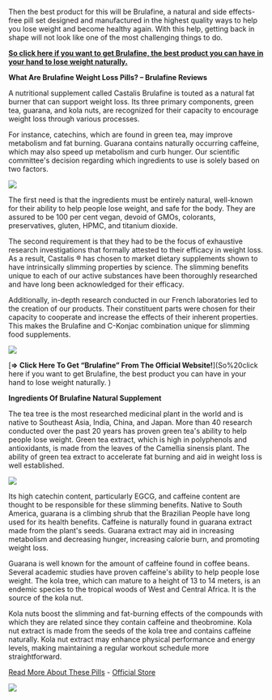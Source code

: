 Then the best product for this will be Brulafine, a natural and side effects-free pill set designed and manufactured in the highest quality ways to help you lose weight and become healthy again. With this help, getting back in shape will not look like one of the most challenging things to do.

[**So click here if you want to get Brulafine, the best product you can have in your hand to lose weight naturally.**](https://www.glitco.com/get-brulafine)

**What Are Brulafine Weight Loss Pills? – Brulafine Reviews**

A nutritional supplement called Castalis Brulafine is touted as a natural fat burner that can support weight loss. Its three primary components, green tea, guarana, and kola nuts, are recognized for their capacity to encourage weight loss through various processes.

For instance, catechins, which are found in green tea, may improve metabolism and fat burning. Guarana contains naturally occurring caffeine, which may also speed up metabolism and curb hunger. Our scientific committee's decision regarding which ingredients to use is solely based on two factors.

[![](https://blogger.googleusercontent.com/img/b/R29vZ2xl/AVvXsEh8qrcRIjNvZeoYV4whsmqPfctl73LJ3TZXblNO-EAa4Tb-xDIHhRaP0dU_6xA-rYyvMvOq5gbI-jlhU5e9TXcl76SW3KCs8XaZteEJraIYu34xp7HiBf-HRnKnqdJmsyxvrEG7ypaQMvKgekPpNsL1ZrYE34bt-nh8nMYnSF8OpKQgj9uIt1CIOlzETI4t/w640-h236/Screenshot%20(1149).png)](https://www.glitco.com/get-brulafine)

The first need is that the ingredients must be entirely natural, well-known for their ability to help people lose weight, and safe for the body. They are assured to be 100 per cent vegan, devoid of GMOs, colorants, preservatives, gluten, HPMC, and titanium dioxide.

The second requirement is that they had to be the focus of exhaustive research investigations that formally attested to their efficacy in weight loss. As a result, Castalis ® has chosen to market dietary supplements shown to have intrinsically slimming properties by science. The slimming benefits unique to each of our active substances have been thoroughly researched and have long been acknowledged for their efficacy.

Additionally, in-depth research conducted in our French laboratories led to the creation of our products. Their constituent parts were chosen for their capacity to cooperate and increase the effects of their inherent properties. This makes the Brulafine and C-Konjac combination unique for slimming food supplements.

[![](https://blogger.googleusercontent.com/img/b/R29vZ2xl/AVvXsEjzKZtrHQeqO3uDFCOZcbFDedXgTQBacKkhfXqTwQIgIz2rMSvT-SB9oblaoQxuNGzWLEQ_s4lccLRnq5zWiBcDgPRxKgbZTojHZjBDgnOhunfjCrReuNZUceMkZjOFxoYdmaDewH_xzSnaJYT5qDNbLhSCkJrCUJJPj8c7B2zbD-hPY86IeUv4dgY2wx0U/w640-h256/Screenshot%20(1150).png)](https://www.glitco.com/get-brulafine)

[**\=> Click Here To Get “Brulafine” From The Official Website!**](So%20click here if you want to get Brulafine, the best product you can have in your hand to lose weight naturally. )

**Ingredients Of Brulafine Natural Supplement**

The tea tree is the most researched medicinal plant in the world and is native to Southeast Asia, India, China, and Japan. More than 40 research conducted over the past 20 years has proven green tea's ability to help people lose weight. Green tea extract, which is high in polyphenols and antioxidants, is made from the leaves of the Camellia sinensis plant. The ability of green tea extract to accelerate fat burning and aid in weight loss is well established.

[![](https://blogger.googleusercontent.com/img/b/R29vZ2xl/AVvXsEgXVw6WmRIEItVAouib-wPZpp_V061D7ECQjIwQ1ePohdGiBb9lSggF0HoiRTpZU8NK66s7U6lzquzJqHLJMcbzq-voLKC7xfRLiDkLae3uqmRF7DEEN1Dk4AxP4ZUk8_QO_x853x72xG-udv2raZtKXcGsixbpiQ3AEzhgdomFLSfoIlt7p9IcGiNbY9uA/w640-h288/Screenshot%20(1151).png)](https://www.glitco.com/get-brulafine)

Its high catechin content, particularly EGCG, and caffeine content are thought to be responsible for these slimming benefits. Native to South America, guarana is a climbing shrub that the Brazilian People have long used for its health benefits. Caffeine is naturally found in guarana extract made from the plant's seeds. Guarana extract may aid in increasing metabolism and decreasing hunger, increasing calorie burn, and promoting weight loss.

Guarana is well known for the amount of caffeine found in coffee beans. Several academic studies have proven caffeine's ability to help people lose weight. The kola tree, which can mature to a height of 13 to 14 meters, is an endemic species to the tropical woods of West and Central Africa. It is the source of the kola nut.

Kola nuts boost the slimming and fat-burning effects of the compounds with which they are related since they contain caffeine and theobromine. Kola nut extract is made from the seeds of the kola tree and contains caffeine naturally. Kola nut extract may enhance physical performance and energy levels, making maintaining a regular workout schedule more straightforward.

[Read More About These Pills](https://www.glitco.com/get-brulafine) - [Official Store](https://www.glitco.com/get-brulafine)

[![](https://blogger.googleusercontent.com/img/b/R29vZ2xl/AVvXsEhsNx1aWvV54CHMKihuBstoshyX9hHgMMZnEc_auP_164dFEEE9POB-3yygp0e-rptNnlqXoj4Iw9Ar4jDG0qiDGUbqe2hYbgXd09F8CUlfAAZ1P3tsSkl7C4AV6Mm1oR_kaZiaEQM7oIyx66d8QkJ1fDpQ45fXRwXuOQFY-E-Wqwpo8nPgRtY2nxUnDikF/w640-h130/Screenshot%20(1152).png)](https://www.glitco.com/get-brulafine)
